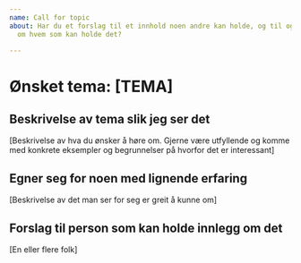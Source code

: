 ```yaml
---
name: Call for topic
about: Har du et forslag til et innhold noen andre kan holde, og til og med et ønske
  om hvem som kan holde det?

---
```


# Ønsket tema: [TEMA]

## Beskrivelse av tema slik jeg ser det
[Beskrivelse av hva du ønsker å høre om. Gjerne være utfyllende og komme med konkrete eksempler og begrunnelser på hvorfor det er interessant]

## Egner seg for noen med lignende erfaring
[Beskrivelse av det man ser for seg er greit å kunne om]

## Forslag til person som kan holde innlegg om det

[En eller flere folk]
